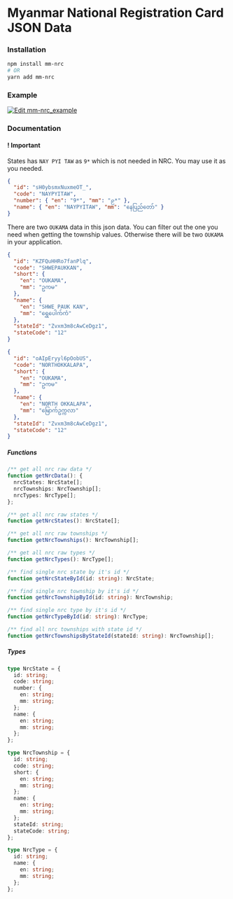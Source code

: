 # Myanmar National Registration Card JSON Data

### Installation

```sh
npm install mm-nrc
# OR
yarn add mm-nrc
```

### Example

[![Edit mm-nrc_example](https://codesandbox.io/static/img/play-codesandbox.svg)](https://codesandbox.io/s/mm-nrc-example-kx4wl?fontsize=14&hidenavigation=1&theme=dark&view=editor)

### Documentation

#### ! Important

States has `NAY PYI TAW` as `9*` which is not needed in NRC. You may use it as you needed.

```json
{
  "id": "sH0ybsmxNuxmeOT_",
  "code": "NAYPYITAW",
  "number": { "en": "9*", "mm": "၉*" },
  "name": { "en": "NAYPYITAW", "mm": "နေပြည်တော်" }
}
```

There are two `OUKAMA` data in this json data. You can filter out the one you need when getting the township values. Otherwise there will be two `OUKAMA` in your application.

```json
{
  "id": "KZFQuHHRo7fanPlq",
  "code": "SHWEPAUKKAN",
  "short": {
    "en": "OUKAMA",
    "mm": "ဥကမ"
  },
  "name": {
    "en": "SHWE PAUK KAN",
    "mm": "ရွှေပေါက်ကံ"
  },
  "stateId": "Zvxm3m8cAwCeDgz1",
  "stateCode": "12"
}

{
  "id": "oAIpEryyl6pOobUS",
  "code": "NORTHOKKALAPA",
  "short": {
    "en": "OUKAMA",
    "mm": "ဥကမ"
  },
  "name": {
    "en": "NORTH OKKALAPA",
    "mm": "မြောက်ဥက္ကလာ"
  },
  "stateId": "Zvxm3m8cAwCeDgz1",
  "stateCode": "12"
}
```

##### Functions

```ts
/** get all nrc raw data */
function getNrcData(): {
  nrcStates: NrcState[];
  nrcTownships: NrcTownship[];
  nrcTypes: NrcType[];
};

/** get all nrc raw states */
function getNrcStates(): NrcState[];

/** get all nrc raw townships */
function getNrcTownships(): NrcTownship[];

/** get all nrc raw types */
function getNrcTypes(): NrcType[];

/** find single nrc state by it's id */
function getNrcStateById(id: string): NrcState;

/** find single nrc township by it's id */
function getNrcTownshipById(id: string): NrcTownship;

/** find single nrc type by it's id */
function getNrcTypeById(id: string): NrcType;

/** find all nrc townships with state id */
function getNrcTownshipsByStateId(stateId: string): NrcTownship[];
```

##### Types

```ts
type NrcState = {
  id: string;
  code: string;
  number: {
    en: string;
    mm: string;
  };
  name: {
    en: string;
    mm: string;
  };
};

type NrcTownship = {
  id: string;
  code: string;
  short: {
    en: string;
    mm: string;
  };
  name: {
    en: string;
    mm: string;
  };
  stateId: string;
  stateCode: string;
};

type NrcType = {
  id: string;
  name: {
    en: string;
    mm: string;
  };
};
```
